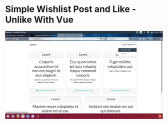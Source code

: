 # Simple Wishlist Post and Like - Unlike With Vue

![mockup v-mockup.png](/public/img/wishlist.png "Simple Wishlist with Vue")
